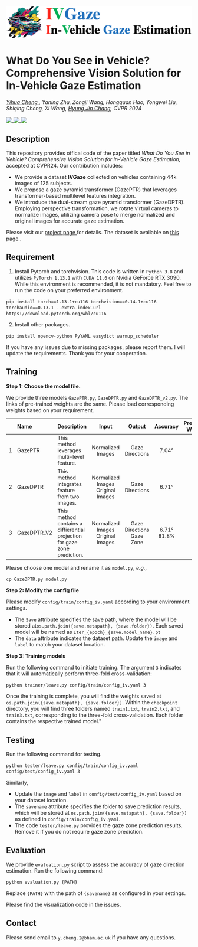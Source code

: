 ![](./assets/logo.png)
<h1> What Do You See in Vehicle? Comprehensive Vision Solution for In-Vehicle Gaze Estimation </h1> 

<i><a href="https://yihua.zone/">Yihua Cheng </a>, Yaning Zhu, Zongji Wang, Hongquan Hao, Yongwei Liu, Shiqing Cheng, Xi Wang, <a href="https://hyungjinchang.wordpress.com"> Hyung Jin Chang</a>,  CVPR 2024</i>

<a href='https://arxiv.org/abs/2403.15664'> <img src='https://img.shields.io/badge/ArXiv-PDF-red' style="vertical-align:middle;"> </a>  <a href='https://yihua.zone/work/ivgaze/'> <img src='https://img.shields.io/badge/Demo-Project%20Page-red' style="vertical-align:middle;"> </a>
<a href='https://www.birmingham.ac.uk/'> <img src='https://img.shields.io/badge/UK-Unversity%20of%20Birmingham-red' style="vertical-align:middle;"> </a> 
 

## Description
This repository provides offical code of the paper titled *What Do You See in Vehicle? Comprehensive Vision Solution for In-Vehicle Gaze Estimation*, accepted at CVPR24.
Our contribution includes:
- We provide a dataset **IVGaze** collected on vehicles containing 44k images of 125 subjects.
- We propose a gaze pyramid transformer (GazePTR) that leverages transformer-based multilevel features integration.
- We introduce the dual-stream gaze pyramid transformer (GazeDPTR). Employing perspective transformation, we rotate virtual cameras to normalize images, utilizing camera pose to merge normalized and original images for accurate gaze estimation. 

Please visit our <a href='https://yihua.zone/work/ivgaze/'>project page </a> for details. The dataset is available on <a href='https://github.com/yihuacheng/IVGaze/blob/main/DATASET.md'> this page </a>.

## Requirement

1. Install Pytorch and torchvision. This code is written in `Python 3.8` and utilizes `PyTorch 1.13.1` with `CUDA 11.6` on Nvidia GeForce RTX 3090. While this environment is recommended, it is not mandatory. Feel free to run the code on your preferred environment.

```
pip install torch==1.13.1+cu116 torchvision==0.14.1+cu116 torchaudio==0.13.1 --extra-index-url https://download.pytorch.org/whl/cu116
```

2. Install other packages.
```
pip install opencv-python PyYAML easydict warmup_scheduler
```

If you have any issues due to missing packages, please report them. I will update the requirements. Thank you for your cooperation.

## Training

**Step 1: Choose the model file.** 

We provide three models `GazePTR.py`, `GazeDPTR.py` and `GazeDPTR_v2.py`. The links of pre-trained weights are the same. Please load corresponding weights based on your requirement.

| | Name | Description | Input | Output|Accuracy|Pretrained Weights|
|:----|:----|:----|:----:|:----:|:----:|:----:|
|1|GazePTR| This method leverages multi-level feature.|Normalized Images|Gaze Directions|7.04°|<a href='https://drive.google.com/file/d/1uc5OkwZJO-KfMSuFAW0Hl-JSwTrfPURq/view?usp=drive_link'> Link </a>|
|2|GazeDPTR| This method integrates feature from two images.|Normalized Images  Original Images|Gaze Directions|6.71°|<a href='https://drive.google.com/file/d/1uc5OkwZJO-KfMSuFAW0Hl-JSwTrfPURq/view?usp=drive_link'> Link </a>|
|3|GazeDPTR_V2| This method contains a diffierential projection for gaze zone prediction. |Normalized Images  Original Images|Gaze Directions Gaze Zone|6.71° 81.8%|<a href='https://drive.google.com/file/d/1uc5OkwZJO-KfMSuFAW0Hl-JSwTrfPURq/view?usp=drive_link'> Link </a>|

Please choose one model and rename it as `model.py`, *e.g.*,
```
cp GazeDPTR.py model.py
```

**Step 2: Modify the config file**


Please modify `config/train/config_iv.yaml` according to your environment settings.

- The `Save` attribute specifies the save path, where the model will be stored at`os.path.join({save.metapath}, {save.folder})`. Each saved model will be named as `Iter_{epoch}_{save.model_name}.pt`
- The `data` attribute indicates the dataset path. Update the `image` and `label` to match your dataset location.

**Step 3: Training models**

Run the following command to initiate training. The argument `3` indicates that it will automatically perform three-fold cross-validation:

```
python trainer/leave.py config/train/config_iv.yaml 3
```

Once the training is complete, you will find the weights saved at `os.path.join({save.metapath}, {save.folder})`. 
Within the `checkpoint` directory, you will find three folders named `train1.txt`, `train2.txt`, and `train3.txt`, corresponding to the three-fold cross-validation. Each folder contains the respective trained model."

## Testing
Run the following command for testing.
```
python tester/leave.py config/train/config_iv.yaml config/test/config_iv.yaml 3
```
Similarly, 
- Update the `image` and `label` in `config/test/config_iv.yaml` based on your dataset location.
- The `savename` attribute specifies the folder to save prediction results, which will be stored at `os.path.join({save.metapath}, {save.folder})` as defined in `config/train/config_iv.yaml`.
- The code `tester/leave.py` provides the gaze zone prediction results. Remove it if you do not require gaze zone prediction.

## Evaluation

We provide `evaluation.py` script to assess the accuracy of gaze direction estimation. Run the following command:
```
python evaluation.py {PATH}
```
Replace `{PATH}` with the path of `{savename}` as configured in your settings.

Please find the visualization code in the issues.

## Contact
Please send email to `y.cheng.2@bham.ac.uk` if you have any questions. 
